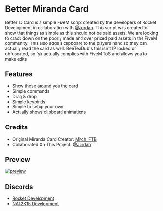 # Better Miranda Card
Better ID Card is a simple FiveM script created by the developers of Rocket Development in collaboration with [@Jordan](https://github.com/Jordan2139). This script was created to show that things as simple as this should not be paid assets. We are looking to crack down on the poorly made and over priced paid assets in the FiveM community. This also adds a clipboard to the players hand so they can actually read the card as well. BeeTeaDub's this isn't IP locked or obfuscated, so 'yk actually complies with FiveM ToS and allows you to make edits

## Features
* Show those around you the card
* Simple commands
* Drag & drop
* Simple keybinds
* Simple to setup your own
* Actually shows clipboard animations 

## Credits
* Original Miranda Card Creator: [Mitch_FTB](https://forum.cfx.re/t/release-miranda-rights-vital-signs-cards/751979)
* Collaborated On This Project: [@Jordan](https://github.com/Jordan2139)

## Preview
[![preview](https://img.youtube.com/vi/wcAPbPGPseQ/0.jpg)](https://www.youtube.com/watch?v=wcAPbPGPseQ)

## Discords
* [Rocket Development](https://rocketdev.zone)
* [NAT2K15 Development](https://discord.gg/RquDVTfDwu)
